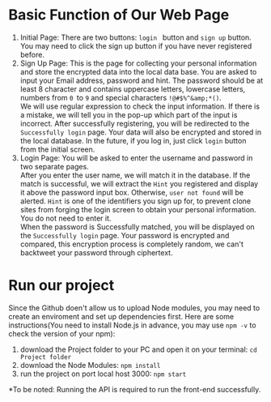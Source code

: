 # Basic Function of Our Web Page
1.  Initial Page: There are two buttons: `login ` button and `sign up` button. You may need to click the sign up button if you have never registered before.
2.  Sign Up Page: This is the page for collecting your personal information and store the encrypted data into the local data base. You are asked to input your Email address, password and hint. The password should be at least 8 character and contains uppercase letters, lowercase letters, numbers from `0 `to `9` and special characters `!@#$%^&amp;*()`. 
</br>We will use regular expression to check the input information. If there is a mistake, we will tell you in the pop-up which part of the input is incorrect. After successfully registering, you will be redirected to the `Successfully login` page. Your data will also be encrypted and stored in the local database. In the future, if you log in, just click `login` button from the initial screen.
3. Login Page: You will be asked to enter the username and password in two separate pages. 
</br> After you enter the user name, we will match it in the database. If the match is successful, we will extract the `Hint` you registered and display it above the password input box. Otherwise, `user not found` will be alerted. `Hint` is one of the identifiers you sign up for, to prevent clone sites from forging the login screen to obtain your personal information. You do not need to enter it.
</br> When the password is Successfully matched, you will be displayed on the `Successfully login` page. Your password is encrypted and compared, this encryption process is completely random, we can't backtweet your password through ciphertext.

# Run our project
Since the Github doen't allow us to upload Node modules, you may need to create an enviroment and set up dependencies first. Here are some instructions(You need to install Node.js in advance, you may use `npm -v` to check the version of your npm):

1. download the Project folder to your PC and open it on your terminal:
`cd Project folder` 
2. download the Node Modules: `npm install`
3. run the project on port local host 3000: `npm start`

*To be noted: Running the API is required to run the front-end successfully.
